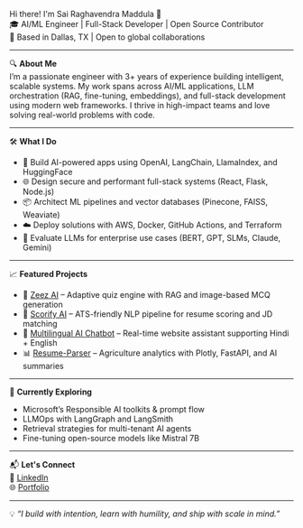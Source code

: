 Hi there! I'm Sai Raghavendra Maddula 👋  
🎓 AI/ML Engineer | Full-Stack Developer | Open Source Contributor  
📍 Based in Dallas, TX | Open to global collaborations

---

🔍 **About Me**  
I’m a passionate engineer with 3+ years of experience building intelligent, scalable systems. My work spans across AI/ML applications, LLM orchestration (RAG, fine-tuning, embeddings), and full-stack development using modern web frameworks. I thrive in high-impact teams and love solving real-world problems with code.

---

🛠️ **What I Do**  
- 🤖 Build AI-powered apps using OpenAI, LangChain, LlamaIndex, and HuggingFace  
- 🌐 Design secure and performant full-stack systems (React, Flask, Node.js)  
- 📦 Architect ML pipelines and vector databases (Pinecone, FAISS, Weaviate)  
- ☁️ Deploy solutions with AWS, Docker, GitHub Actions, and Terraform  
- 🧠 Evaluate LLMs for enterprise use cases (BERT, GPT, SLMs, Claude, Gemini)

---

📈 **Featured Projects**  
- 🧪 [Zeez AI](https://github.com/Myblogspott/Zeez-AI) – Adaptive quiz engine with RAG and image-based MCQ generation  
- 📄 [Scorify AI](https://github.com/Myblogspott/Scorify) – ATS-friendly NLP pipeline for resume scoring and JD matching  
- 🧠 [Multilingual AI Chatbot](https://github.com/Myblogspott/LingoMate-AI) – Real-time website assistant supporting Hindi + English  
- 📊 [Resume-Parser](https://github.com/Myblogspott/resume-parser) – Agriculture analytics with Plotly, FastAPI, and AI summaries

---

🌱 **Currently Exploring**  
- Microsoft’s Responsible AI toolkits & prompt flow  
- LLMOps with LangGraph and LangSmith  
- Retrieval strategies for multi-tenant AI agents  
- Fine-tuning open-source models like Mistral 7B

---

📬 **Let's Connect**  
💼 [LinkedIn](https://www.linkedin.com/in/sairaghavendramaddula/)  
🌐 [Portfolio](https://myblogspott.com)  

---

💡 _“I build with intention, learn with humility, and ship with scale in mind.”_  
